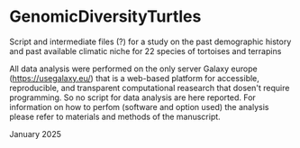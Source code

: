 # GenomicDiversityTurtles
Script and intermediate files (?) for a study on the past demographic history and past available climatic niche for 22 species of tortoises and terrapins

All data analysis were performed on the only server Galaxy europe (https://usegalaxy.eu/) that is a web-based platform for accessible, reproducible, and transparent computational reasearch that dosen't require programming. So no script for data analysis are here reported.
For information on how to perfom (software and option used) the analysis please refer to materials and methods of the manuscript.

January 2025
